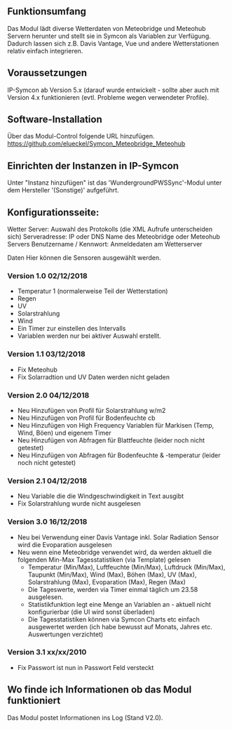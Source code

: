 ## Funktionsumfang

Das Modul lädt diverse Wetterdaten von Meteobridge und Meteohub Servern herunter und stellt sie in Symcon als Variablen zur Verfügung. Dadurch lassen sich z.B. Davis Vantage, Vue und andere Wetterstationen relativ einfach integrieren.

## Voraussetzungen

IP-Symcon ab Version 5.x (darauf wurde entwickelt - sollte aber auch mit Version 4.x funktionieren (evtl. Probleme wegen verwendeter Profile).

## Software-Installation

Über das Modul-Control folgende URL hinzufügen.
https://github.com/elueckel/Symcon_Meteobridge_Meteohub

## Einrichten der Instanzen in IP-Symcon
Unter "Instanz hinzufügen" ist das 'WundergroundPWSSync'-Modul unter dem Hersteller '(Sonstige)' aufgeführt.

## Konfigurationsseite:

Wetter Server: Auswahl des Protokolls (die XML Aufrufe unterscheiden sich)
Serveradresse: IP oder DNS Name des Meteobridge oder Meteohub Servers
Benutzername / Kennwort: Anmeldedaten am Wetterserver

Daten Hier können die Sensoren ausgewählt werden.

### Version 1.0 02/12/2018
- Temperatur 1 (normalerweise Teil der Wetterstation)
- Regen
- UV
- Solarstrahlung
- Wind
- Ein Timer zur einstellen des Intervalls
- Variablen werden nur bei aktiver Auswahl erstellt.

### Version 1.1 03/12/2018
- Fix Meteohub
- Fix Solarradtion und UV Daten werden nicht geladen

### Version 2.0 04/12/2018
- Neu Hinzufügen von Profil für Solarstrahlung w/m2
- Neu Hinzufügen von Profil für Bodenfeuchte cb
- Neu Hinzufügen von High Frequency Variablen für Markisen (Temp, Wind, Böen) und eigenem Timer
- Neu Hinzufügen von Abfragen für Blattfeuchte (leider noch nicht getestet)
- Neu Hinzufügen von Abfragen für Bodenfeuchte & -temperatur (leider noch nicht getestet)

### Version 2.1 04/12/2018
- Neu Variable die die Windgeschwindigkeit in Text ausgibt
- Fix Solarstrahlung wurde nicht ausgelesen


### Version 3.0 16/12/2018
- Neu bei Verwendung einer Davis Vantage inkl. Solar Radiation Sensor wird die Evoparation ausgelesen
- Neu wenn eine Meteobridge verwendet wird, da werden aktuell die folgenden Min-Max Tagesstatistiken (via Template) gelesen
  - Temperatur (Min/Max), Luftfeuchte (Min/Max), Luftdruck (Min/Max), Taupunkt (Min/Max), Wind (Max), Böhen (Max), UV (Max), Solarstrahlung (Max), Evoparation (Max), Regen (Max)
  - Die Tageswerte, werden via Timer einmal täglich um 23.58 ausgelesen.
  - Statistikfunktion legt eine Menge an Variablen an - aktuell nicht konfigurierbar (die UI wird sonst überladen)
  - Die Tagesstatistiken können via Symcon Charts etc einfach ausgewertet werden (ich habe bewusst auf Monats, Jahres etc. Auswertungen verzichtet)
  
### Version 3.1 xx/xx/2010
- Fix Passwort ist nun in Passwort Feld versteckt

## Wo finde ich Informationen ob das Modul funktioniert
Das Modul postet Informationen ins Log (Stand V2.0). 
